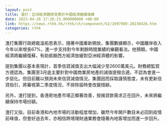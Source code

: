 ```yaml
---
layout: post
title: 渣打：亞洲經濟體將受惠於中國經濟繼續復蘇
date: 2023-04-26 17:26:23.000000000 +08:00
link: https://news.rthk.hk/rthk/ch/component/k2/1697989-20230426.htm
categories: rthk
---
```


渣打集團行政總裁溫拓思表示，隨著中國重新開放，集團數據顯示，中國離岸收入今年以來增長67%，進一步支持對今年剩餘時間業績的樂觀看法。他預期，中國經濟將繼續復蘇，有助抵銷西方經濟放緩對亞洲經濟體的影響。

提到集團以基本表現計，首季信貸減值支出大幅減少至2600萬美元。財務總監賀方德認為，集團至3月底主要針對中國商業房地產的減值提撥合適，不認為會進一步惡化。但目前難以預測未來信貸減值情況，集團因而採取謹慎態度，未有更新信貸指引，將審視第二季度情況，不排除屆時會改變措辭。

另外，渣打提到，香港房地產市場正顯著改善，按揭貸款需求正在回升，未來將繼續保持市場份額。

渣打又指，目前香港和內地市場的活動程度增加，雖然今年開戶數目未必回到疫情前峰值，但會好過去年，亦相信跨境理財通業務會隨著內地客增加而進一步回升。

